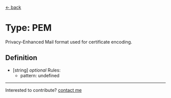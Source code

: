 [← back](./)

# Type: PEM

Privacy-Enhanced Mail format used for certificate encoding.

## Definition

- [string] *optional*
  Rules:
    - pattern: undefined



---
Interested to contribute? [contact me](mailto:dustin@commit.international)
